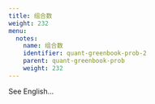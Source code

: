 ```yaml
---
title: 组合数
weight: 232
menu:
  notes:
    name: 组合数
    identifier: quant-greenbook-prob-2
    parent: quant-greenbook-prob
    weight: 232
---
```


See English...
